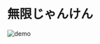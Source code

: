 # 無限じゃんけん

![demo](https://camo.qiitausercontent.com/e58ee09e871c25ea49b3571b6fcf076523c980c9/68747470733a2f2f71696974612d696d6167652d73746f72652e73332e616d617a6f6e6177732e636f6d2f302f3138353834362f38343161383461332d336631612d633435372d313535342d6336363235343761373439342e706e67)
